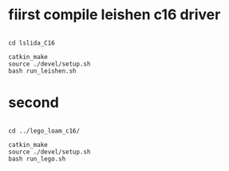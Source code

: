 

# fiirst compile leishen c16 driver

```

cd lslida_C16

catkin_make
source ./devel/setup.sh
bash run_leishen.sh 
```


# second 


```

cd ../lego_loam_c16/

catkin_make
source ./devel/setup.sh
bash run_lego.sh
```



